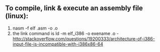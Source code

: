 To compile, link & execute an assembly file (linux): 
--------------------------------------------------------------
1) nasm -f elf <file>.asm -o <file>.o
2) the link command is ld -m elf_i386 -o exename <file>.o
-http://stackoverflow.com/questions/19200333/architecture-of-i386-input-file-is-incompatible-with-i386x86-64